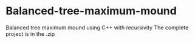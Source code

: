 # Balanced-tree-maximum-mound
Balanced tree maximum mound using C++ with recursivity
The complete project is in the .zip
